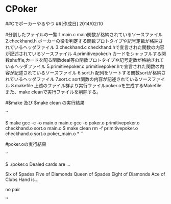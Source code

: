 ﻿# CPoker
##Cでポーカーやるやつ
##[作成日] 2014/02/10

#分割したファイルの一覧
1.main.c
main関数が格納されているソースファイル
2.checkhand.h
ポーカーの役を判定する関数プロトタイプや記号定数が格納されているヘッダファイル
3.checkhand.c
checkhand.hで宣言された関数の内容が記述されているソースファイル
4.primitivepoker.h
カードをシャッフルする関数shuffle,カードを配る関数deal等の関数プロトタイプや記号定数が格納されているヘッダファイル
5.primitivepoker.c
primitivepoker.hで宣言された関数の内容が記述されているソースファイル
6.sort.h
配列をソートする関数sortが格納されているヘッダファイル
7.sort.c
sort関数の内容が記述されているソースファイル
8.makefile
上述のファイル群より実行ファイルpoker.oを生成するMakefile
また、make cleanで実行ファイルを削除する。


#$make 及び $make clean の実行結果

``
    
$ make
gcc    -c -o main.o main.c
gcc -o poker.o primitivepoker.o checkhand.o sort.o main.o
$ make clean
rm -f primitivepoker.o checkhand.o sort.o poker_main.o *
``

#poker.oの実行結果

``
    
$ ./poker.o
Dealed cards are ...

  Six of Spades
 Five of Diamonds
Queen of Spades
Eight of Diamonds
  Ace of Clubs
Hand is...

no pair

''